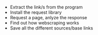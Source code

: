 - Extract the link/s from the program
- Install the request library
- Request a page, anlyze the response
- Find out how webscraping works
- Save all the different sources/base links